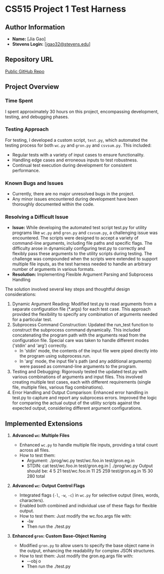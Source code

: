# CS515 Project 1 Test Harness

## Author Information

- **Name:** [Jia Gao]
- **Stevens Login:** [jgao32@stevens.edu]

## Repository URL

[Public GitHub Repo](https://github.com/gj-entertain/CS515-Project-1)

## Project Overview

### Time Spent

I spent approximately 30 hours on this project, encompassing development, testing, and debugging phases.

### Testing Approach

For testing, I developed a custom script, `test.py`, which automated the testing process for both `wc.py` and `gron.py` and `csvsum.py`. This included:

- Regular tests with a variety of input cases to ensure functionality.
- Handling edge cases and erroneous inputs to test robustness.
- Continual test execution during development for consistent performance.

### Known Bugs and Issues

- Currently, there are no major unresolved bugs in the project.
- Any minor issues encountered during development have been thoroughly documented within the code.

### Resolving a Difficult Issue

- **Issue:** While developing the automated test script test.py for utility programs like `wc.py` and `gron.py` and `csvsum.py`, a challenging issue was encountered. The scripts were designed to accept a variety of command-line arguments, including file paths and specific flags. The difficulty arose in dynamically configuring test.py to correctly and flexibly pass these arguments to the utility scripts during testing. The challenge was compounded when the scripts were extended to support multiple file inputs, as the test harness needed to handle an arbitrary number of arguments in various formats.
- **Resolution:** Implementing Flexible Argument Parsing and Subprocess Handling

The solution involved several key steps and thoughtful design considerations:

1. Dynamic Argument Reading: Modified test.py to read arguments from a separate configuration file (*.args) for each test case. This approach provided the flexibility to specify any combination of arguments needed for a particular test.
2. Subprocess Command Construction: Updated the run_test function to construct the subprocess command dynamically. This included concatenating the program path with the arguments read from the configuration file. Special care was taken to handle different modes ('stdin' and 'arg') correctly.
    - In 'stdin' mode, the contents of the input file were piped directly into the program using subprocess.run.
    - In 'arg' mode, the input file's path (and any additional arguments) were passed as command-line arguments to the program.
3. Testing and Debugging: Rigorously tested the updated test.py with various combinations of arguments and input files. This involved creating multiple test cases, each with different requirements (single file, multiple files, various flag combinations).
4. Error Handling and Output Comparison: Enhanced error handling in test.py to capture and report any subprocess errors. Improved the logic for comparing the actual output of the utility scripts against the expected output, considering different argument configurations.


## Implemented Extensions

1. **Advanced `wc`: Multiple Files**
   - Enhanced `wc.py` to handle multiple file inputs, providing a total count across all files.
   - How to test them: 
        - Argument: ./prog/wc.py test/wc.foo.in test/gron.eg.in
        - STDIN: cat test/wc.foo.in test/gron.eg.in | ./prog/wc.py
    Output should be:
    4 5 21 test/wc.foo.in
    11 25 259 test/gron.eg.in
    15 30 280 total

2. **Advanced `wc`: Output Control Flags**
   - Integrated flags (`-l`, `-w`, `-c`) in `wc.py` for selective output (lines, words, characters).
   - Enabled both combined and individual use of these flags for flexible output.
   - How to test them:
        Just modify the wc.foo.args file with:
        - -lw
        - Then run the ./test.py

3. **Enhanced `gron`: Custom Base-Object Naming**
   - Modified `gron.py` to allow users to specify the base object name in the output, enhancing the readability for complex JSON structures.
   - How to test them:
        Just modify the gron.eg.args file with:
        - --obj o
        - Then run the ./test.py
